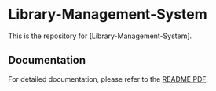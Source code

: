 # Library-Management-System

This is the repository for [Library-Management-System].
## Documentation

For detailed documentation, please refer to the [README PDF](file:///C:/Users/sunil/OneDrive/Desktop/DBMS%20Project.pdf).
